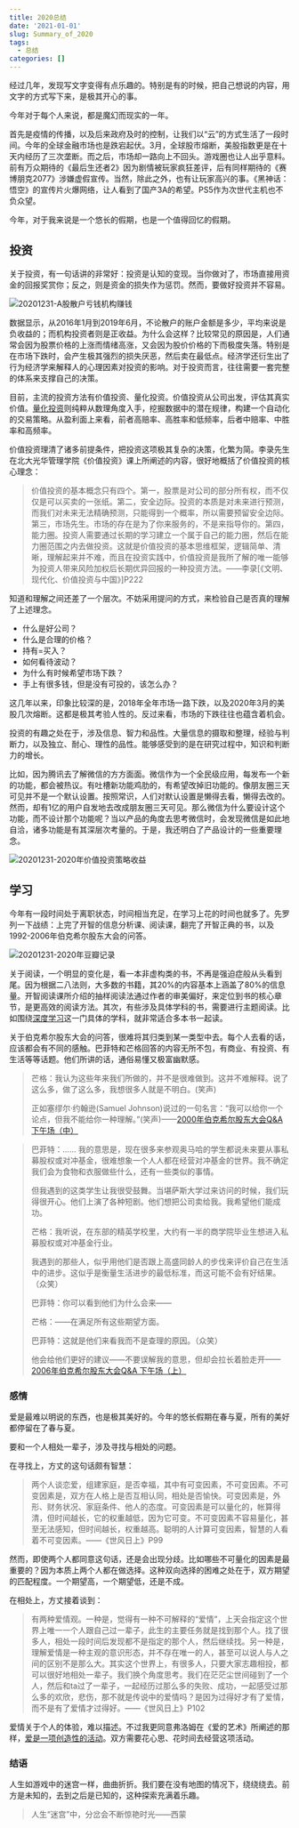 ```yaml
---
title: 2020总结
date: '2021-01-01'
slug: Summary_of_2020
tags:
  - 总结
categories: []
---
```


经过几年，发现写文字变得有点乐趣的。特别是有的时候，把自己想说的内容，用文字的方式写下来，是极其开心的事。

今年对于每个人来说，都是魔幻而现实的一年。

首先是疫情的传播，以及后来政府及时的控制，让我们以“云”的方式生活了一段时间。今年的全球金融市场也是跌宕起伏。3月，全球股市熔断，美股指数更是在十天内经历了三次垄断。而之后，市场却一路向上不回头。游戏圈也让人出乎意料。前有万众期待的《最后生还者2》因为剧情被玩家疯狂差评，后有同样期待的《赛博朋克2077》涉嫌虚假宣传。当然，除此之外，也有让玩家高兴的事。《黑神话：悟空》的宣传片火爆网络，让人看到了国产3A的希望。PS5作为次世代主机也不负众望。

今年，对于我来说是一个悠长的假期，也是一个值得回忆的假期。

## 投资

关于投资，有一句话讲的非常好：投资是认知的变现。当你做对了，市场直接用资金的回报奖赏你；反之，则是资金的损失作为惩罚。然而，要做好投资并不容易。

![20201231-A股散户亏钱机构赚钱](https://i.loli.net/2020/12/31/zrScxDeQYhFM1vt.png)

数据显示，从2016年1月到2019年6月，不论散户的账户金额是多少，平均来说是负收益的；而机构投资者则是正收益。为什么会这样？比较常见的原因是，人们通常会因为股票价格的上涨而情绪高涨，又会因为股价价格的下而极度失落。特别是在市场下跌时，会产生极其强烈的损失厌恶，然后卖在最低点。经济学还衍生出了行为经济学来解释人的心理因素对投资的影响。对于投资而言，往往需要一套完整的体系来支撑自己的决策。

目前，主流的投资方法有价值投资、量化投资。价值投资从公司出发，评估其真实价值。[量化投资](https://www.wuxiaoda.cn/post/quantitative_stock_select_strategy/)则纯粹从数理角度入手，挖掘数据中的潜在规律，构建一个自动化的交易策略。从盈利面上来看，前者高赔率、高胜率和低频率，后者中赔率、中胜率和高频率。

价值投资理清了诸多前提条件，把投资这项极其复杂的决策，化繁为简。李录先生在北大光华管理学院《价值投资》课上所阐述的内容，很好地概括了价值投资的核心理念：

> 价值投资的基本概念只有四个。第一，股票是对公司的部分所有权，而不仅仅是可以买卖的一张纸。第二，安全边际。投资的本质是对未来进行预测，而我们对未来无法精确预测，只能得到一个概率，所以需要预留安全边际。第三，市场先生。市场的存在是为了你来服务的，不是来指导你的。第四，能力圈。投资人需要通过长期的学习建立一个属于自己的能力圈，然后在能力圈范围之内去做投资。这就是价值投资的基本思维框架，逻辑简单、清晰，理解起来并不难，而且在投资实践中，价值投资是我所了解的唯一能够为投资人带来风险加权后长期优异回报的一种投资方法。——李录[《文明、现代化、价值投资与中国》]P222

知道和理解之间还差了一个层次。不妨采用提问的方式，来检验自己是否真的理解了上述理念。

* 什么是好公司？
* 什么是合理的价格？
* 持有=买入？
* 如何看待波动？
* 为什么有时候希望市场下跌？
* 手上有很多钱，但是没有可投的，该怎么办？

这几年以来，印象比较深的是，2018年全年市场一路下跌，以及2020年3月的美股几次熔断。这都是极其考验人性的。反过来看，市场的下跌往往也蕴含着机会。

投资的有趣之处在于，涉及信息、智力和品性。大量信息的摄取和整理，经验与判断力，以及独立、耐心、理性的品性。能够感受到的是在研究过程中，知识和判断力的增长。

比如，因为腾讯去了解微信的方方面面。微信作为一个全民级应用，每发布一个新的功能，都会被热议。有吐槽新功能鸡肋的，有希望改掉旧功能的。像朋友圈三天可见并不是一个默认设置。按照常识，人们对默认设置是懒得去看，懒得去改的。然而，却有1亿的用户自发地去改成朋友圈三天可见。那么微信为什么要设计这个功能，而不设计那个功能呢？当以产品的角度去思考微信时，会发现微信是如此地自洽，诸多功能是有其深层次考量的。于是，我还明白了产品设计的一些重要理念。

![20201231-2020年价值投资策略收益](https://i.loli.net/2021/01/01/t19iuqoerVN8YdO.png)

## 学习

今年有一段时间处于离职状态，时间相当充足，在学习上花的时间也就多了。先罗列一下战绩：上完了开智的信息分析课、阅读课，翻完了开智正典的书，以及1992-2006年伯克希尔股东大会的问答。

![20201231-2020年豆瓣记录](https://i.loli.net/2021/01/01/iFenXZVJwsf8Dh6.png)

关于阅读，一个明显的变化是，看一本非虚构类的书，不再是强迫症般从头看到尾。因为根据二八法则，大多数的书籍，其20%的内容基本上涵盖了80%的信息量。开智阅读课所介绍的抽样阅读法通过作者的审美偏好，来定位到书的核心章节，是更高效的阅读方法。其次，有些涉及具体学科的书，需要进行主题阅读。比如围绕[深度学习](https://www.wuxiaoda.cn/post/how_master_dl_month/)这一门具体的学科，就非常适合多本书一起读。

关于伯克希尔股东大会的问答，很难将其归类到某一类型中去。每个人去看的话，应该都会有不同的感触。巴菲特和芒格回答的内容无所不包，有商业、有投资、有生活等等话题。他们所讲的话，通俗易懂又极富幽默感。

> 芒格：我认为这些年来我们所做的，并不是很难做到。这并不难解释。说了这么多，做了这么多，我想很多人就是不明白。(笑声)
>
> 正如塞缪尔·约翰逊(Samuel Johnson)说过的一句名言：“我可以给你一个论点，但我不能给你一种理解。”(笑声)——[2000年伯克希尔股东大会Q&A 下午场（中）](https://github.com/wuxiaoda/BRK-Annual-Meeting/blob/master/2000/2000%E5%B9%B4%E4%BC%AF%E5%85%8B%E5%B8%8C%E5%B0%94%E8%82%A1%E4%B8%9C%E5%A4%A7%E4%BC%9AQ%26A%20%E4%B8%8B%E5%8D%88%E5%9C%BA%EF%BC%88%E4%B8%AD%EF%BC%89.md)



> 巴菲特：...... 我的意思是，现在很多来参观奥马哈的学生都说未来要从事私募股权或对冲基金，很难想象一个人人都在经营对冲基金的世界。我不确定我们会为食物和衣服做些什么，还有一些类似的事情。
>
> 但我遇到的这类学生让我很受鼓舞。当堪萨斯大学过来访问的时候，我们玩得很开心。他们上演了各种短剧。他们想把公司卖给我。我希望他们能成功。
>
> 芒格：我听说，在东部的精英学校里，大约有一半的商学院毕业生想进入私募股权或对冲基金行业。
>
> 我遇到的那些人，似乎用他们是否跟上高盛同龄人的步伐来评价自己在生活中的进步。这似乎是衡量生活进步的最低标准，而这可能不会有好结果。（众笑）
>
> 巴菲特：你可以看到他们为什么会来——
>
> 芒格：——在满足所有这些期望方面。
>
> 巴菲特：这就是他们来看我而不是查理的原因。（众笑）
>
> 他会给他们更好的建议——不要误解我的意思，但却会拉长着脸走开——[2006年伯克希尔股东大会Q&A 下午场（上）](https://github.com/wuxiaoda/BRK-Annual-Meeting/blob/master/2006/2006%E5%B9%B4%E4%BC%AF%E5%85%8B%E5%B8%8C%E5%B0%94%E8%82%A1%E4%B8%9C%E5%A4%A7%E4%BC%9AQ%26A%20%E4%B8%8B%E5%8D%88%E5%9C%BA%EF%BC%88%E4%B8%8A%EF%BC%89.md)

### 感情

爱是最难以明说的东西，也是极其美好的。今年的悠长假期在春与夏，所有的美好都停留在了春与夏。

要和一个人相处一辈子，涉及寻找与相处的问题。

在寻找上，方丈的这句话颇有智慧：

> 两个人谈恋爱，组建家庭，是否幸福，其中有可变因素，不可变因素。不可变因素是，双方在人格上是否互相认同，相处是否愉快。可变因素是，外形、财务状况、家庭条件、他人的态度。可变因素是可以量化的，帐算得清，但时间越长，它的权重越低，因为它可变。不可变因素不容易量化，甚至无法感知，但时间越长，权重越高。聪明的人计算可变因素，智慧的人看着不可变因素。——《世风日上》P99

然而，即使两个人都同意这句话，还是会出现分歧。比如哪些不可量化的因素是最重要的？因为本质上两个人都在做选择。这种双向选择的困难之处在于，双方期望的匹配程度。一个期望高，一个期望低，还是不成。

在相处上，方丈接着谈到：

> 有两种爱情观。一种是，觉得有一种不可解释的“爱情”，上天会指定这个世界上唯一一个人跟自己过一辈子，此生的主要任务就是找到那个人。找了很多人，相处一段时间后发现都不是指定的那个人，然后继续找。另一种是，理解爱情是一种主观的意识形态，并不存在唯一的人，甚至可以说人与人之间的区别不是那么大。其实这个世界上，有很多人，只要大家志趣相投，都可以很好地相处一辈子。我们换个角度思考。我们在茫茫尘世间碰到了一个人，然后和ta过了一辈子，一起经历过那么多的失败、成功，一起感受过那么多的欢欣，悲伤，那不就是传说中的爱情吗？是因为过得好才有了爱情，而不是有了爱情才过得好。——《世风日上》P102

爱情关于个人的体验，难以描述。不过我更同意弗洛姆在《爱的艺术》所阐述的那样，[爱是一项创造性的活动](https://www.wuxiaoda.cn/post/notes_of_love_art/)。双方需要花心思、花时间去经营这项活动。

### 结语

人生如游戏中的迷宫一样，曲曲折折。我们要在没有地图的情况下，绕绕绕去。前方是未知的，去到之后是已知的，这种探索充满着乐趣。

> 人生“迷宫”中，分岔会不断惊艳时光——西蒙
